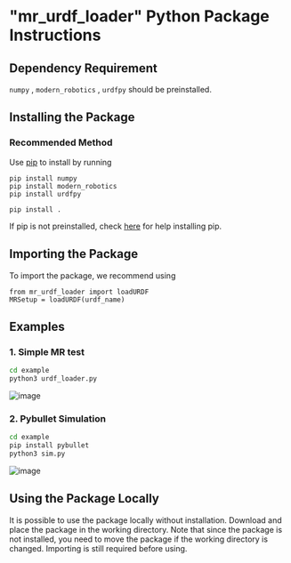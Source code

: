 # "mr_urdf_loader" Python Package Instructions #

## Dependency Requirement

`numpy` , `modern_robotics` , `urdfpy` should be preinstalled.

## Installing the Package ##

### Recommended Method ###

Use [pip](https://en.wikipedia.org/wiki/Pip_(package_manager)) to install by
running

```
pip install numpy
pip install modern_robotics
pip install urdfpy

pip install .
``` 

If pip is not preinstalled, check 
[here](https://pip.pypa.io/en/stable/installing/) for help installing pip. 

## Importing the Package ##

To import the package, we recommend using

```
from mr_urdf_loader import loadURDF
MRSetup = loadURDF(urdf_name)
```
## Examples ##
### 1. Simple MR test
```bash
cd example
python3 urdf_loader.py
```
![image](https://user-images.githubusercontent.com/53217819/202921164-f450da46-58bd-4335-a0b7-018957b851b0.png)


### 2. Pybullet Simulation
```bash
cd example
pip install pybullet
python3 sim.py
```
![image](https://user-images.githubusercontent.com/53217819/202921126-a5c297fb-fd0f-4ef4-91fe-4e0b7821c516.png)


## Using the Package Locally ##

It is possible to use the package locally without installation. Download and
place the package in the working directory. Note that since the package is 
not installed, you need to move the package if the working directory is
changed. Importing is still required before using.
